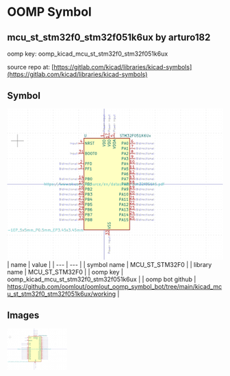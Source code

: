 # OOMP Symbol  
## mcu_st_stm32f0_stm32f051k6ux  by arturo182  
  
oomp key: oomp_kicad_mcu_st_stm32f0_stm32f051k6ux  
  
source repo at: [https://gitlab.com/kicad/libraries/kicad-symbols](https://gitlab.com/kicad/libraries/kicad-symbols)  
## Symbol  
  
[![working.png](working_600.png)](working.png)  
| name | value | 
| --- | --- | 
| symbol name | MCU_ST_STM32F0 | 
| library name | MCU_ST_STM32F0 | 
| oomp key | oomp_kicad_mcu_st_stm32f0_stm32f051k6ux | 
| oomp bot github | https://github.com/oomlout/oomlout_oomp_symbol_bot/tree/main/kicad_mcu_st_stm32f0_stm32f051k6ux/working | 
## Images  
  
[![working.png](working_140.png)](working.png)  
